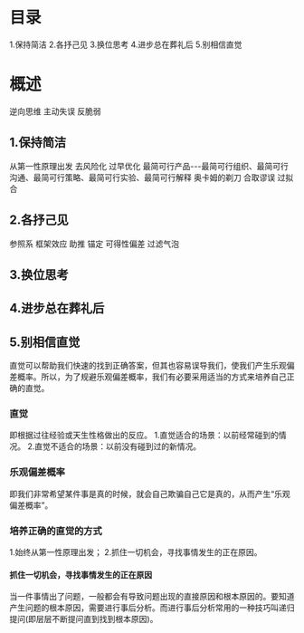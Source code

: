# 目录
1.保持简洁
2.各抒己见
3.换位思考
4.进步总在葬礼后
5.别相信直觉

# 概述
逆向思维
主动失误
反脆弱

## 1.保持简洁
从第一性原理出发
去风险化
过早优化
最简可行产品---最简可行组织、最简可行沟通、最简可行策略、最简可行实验、最简可行解释
奥卡姆的剃刀
合取谬误
过拟合

## 2.各抒己见
参照系
框架效应
助推
锚定
可得性偏差
过滤气泡

## 3.换位思考
## 4.进步总在葬礼后

## 5.别相信直觉
直觉可以帮助我们快速的找到正确答案，但其也容易误导我们，使我们产生乐观偏差概率。所以，为了规避乐观偏差概率，我们有必要采用适当的方式来培养自己正确的直觉。

### 直觉
即根据过往经验或天生性格做出的反应。
1.直觉适合的场景：以前经常碰到的情况。
2.直觉不适合的场景：以前没有碰到过的新情况。

### 乐观偏差概率
即我们非常希望某件事是真的时候，就会自己欺骗自己它是真的，从而产生“乐观偏差概率”。
### 培养正确的直觉的方式
1.始终从第一性原理出发；
2.抓住一切机会，寻找事情发生的正在原因。

#### 抓住一切机会，寻找事情发生的正在原因
当一件事情出了问题，一般都会有导致问题出现的直接原因和根本原因的。要知道产生问题的根本原因，需要进行事后分析。而进行事后分析常用的一种技巧叫递归提问(即层层不断提问直到找到根本原因)。



